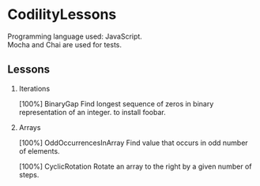 # CodilityLessons

Programming language used: JavaScript.  
Mocha and Chai are used for tests.

## Lessons

1. Iterations
   
   [100%] BinaryGap
   Find longest sequence of zeros in binary representation of an integer. to install foobar.
   
2. Arrays
   
   [100%] OddOccurrencesInArray
   Find value that occurs in odd number of elements.
   
   [100%] CyclicRotation
   Rotate an array to the right by a given number of steps.
